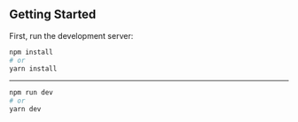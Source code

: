 ## Getting Started

First, run the development server:

```bash
npm install
# or
yarn install
```

---

```bash
npm run dev
# or
yarn dev
```

